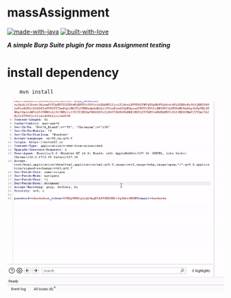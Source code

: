 # massAssignment
[![made-with-java](http://forthebadge.com/images/badges/made-with-java.svg)](https://www.java.com/en/)
[![built-with-love](http://forthebadge.com/images/badges/built-with-love.svg)](https://github.com/Mohammadwh)

***A simple Burp Suite plugin for mass Assignment testing***

# install dependency
```
    mvn install
```

![](https://raw.githubusercontent.com/Mohammadwh/massAssignment/refs/heads/main/statics/demo.gif)
